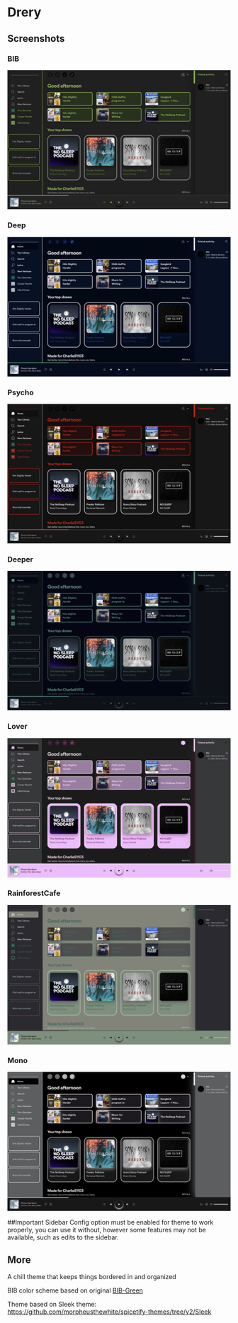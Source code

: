 # Drery

## Screenshots

### BIB
![BIB Screenshot](bib.png)

### Deep
![Deep Screenshot](deep.png)

### Psycho
![Psycho Screenshot](psycho.png)

### Deeper
![Deeper Screenshot](deeper.png)

### Lover
![Lover Screenshot](lover.png)

### RainforestCafe
![Rainforest Cafe Screenshot](rainforestcafe.png)

### Mono
![Mono Screenshot](mono.png)

##Important
Sidebar Config option must be enabled for theme to work properly, you can use it without, however some features may not be available, such as edits to the sidebar.


## More



A chill theme that keeps things bordered in and organized

BIB color scheme based on original [BIB-Green](https://github.com/morpheusthewhite/spicetify-themes/tree/master/BIB-Green) 

Theme based on Sleek theme: https://github.com/morpheusthewhite/spicetify-themes/tree/v2/Sleek